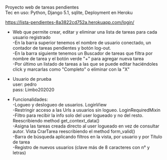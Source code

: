 Proyecto web de tareas pendientes<br>
Tec en uso: Python, Django 5.1, sqlite, Deployment en Heroku

https://lista-pendientes-8a3822cd752a.herokuapp.com/login/

* Web que permite crear, editar y eliminar una lista de tareas para cada usuario registrado<br>
-En la barra superior tenemos el nombre de usuario conectado, un contador de tareas pendientes y botón log-out.<br>
-En la barra siguiente tenemos un Buscador de tareas que filtra por nombre de tarea y el botón verde "+" para agregar nueva tarea<br>
-Por último un listado de tareas a las que se puede editar haciéndoles click y marcarlas como "Completo" o eliminar con la "X"<br>

* Usuario de prueba <br>
user: pedro<br>
pass: Limbo202020

* Funcionalidades:<br>
-Logueo y deslogueo de usuarios. LoginView<br>
-Restringir acceso a las Urls a usuarios sin logueo. LoginRequiredMixin<br>
-Filtro para recibir la info solo del user logueado y no del resto. Reescribiendo method get_context_data()<br>
-Asigna las tareas creada directo al user logueado en vez de consultar autor. Vista CrarTarea reescribiendo el method form_valid()<br>
-Barra de búsqueda aplicando filtros en la vista, por usuario y por Título de tarea<br>
-Registro de nuevos usuarios (clave más de 8 caracteres con n° y letras)
